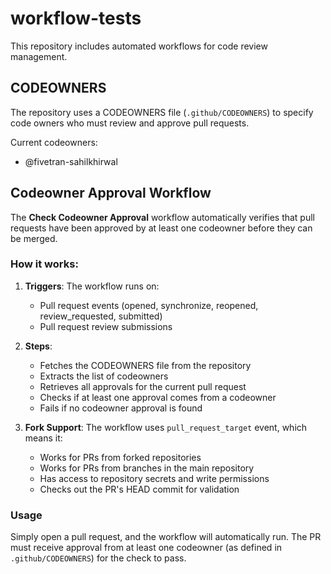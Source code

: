 # workflow-tests

This repository includes automated workflows for code review management.

## CODEOWNERS

The repository uses a CODEOWNERS file (`.github/CODEOWNERS`) to specify code owners who must review and approve pull requests.

Current codeowners:
- @fivetran-sahilkhirwal

## Codeowner Approval Workflow

The **Check Codeowner Approval** workflow automatically verifies that pull requests have been approved by at least one codeowner before they can be merged.

### How it works:

1. **Triggers**: The workflow runs on:
   - Pull request events (opened, synchronize, reopened, review_requested, submitted)
   - Pull request review submissions

2. **Steps**:
   - Fetches the CODEOWNERS file from the repository
   - Extracts the list of codeowners
   - Retrieves all approvals for the current pull request
   - Checks if at least one approval comes from a codeowner
   - Fails if no codeowner approval is found

3. **Fork Support**: The workflow uses `pull_request_target` event, which means it:
   - Works for PRs from forked repositories
   - Works for PRs from branches in the main repository
   - Has access to repository secrets and write permissions
   - Checks out the PR's HEAD commit for validation

### Usage

Simply open a pull request, and the workflow will automatically run. The PR must receive approval from at least one codeowner (as defined in `.github/CODEOWNERS`) for the check to pass.